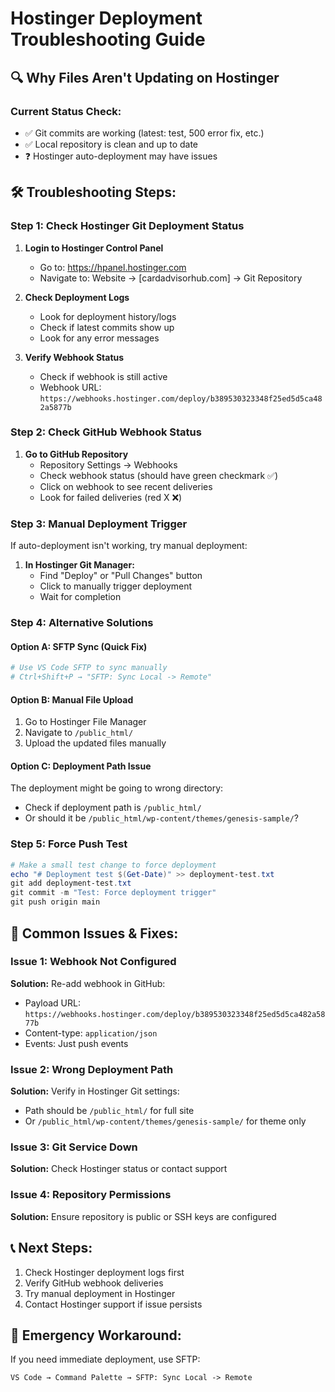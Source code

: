 # Hostinger Deployment Troubleshooting Guide

## 🔍 Why Files Aren't Updating on Hostinger

### Current Status Check:
- ✅ Git commits are working (latest: test, 500 error fix, etc.)
- ✅ Local repository is clean and up to date
- ❓ Hostinger auto-deployment may have issues

## 🛠️ Troubleshooting Steps:

### Step 1: Check Hostinger Git Deployment Status
1. **Login to Hostinger Control Panel**
   - Go to: https://hpanel.hostinger.com
   - Navigate to: Website → [cardadvisorhub.com] → Git Repository

2. **Check Deployment Logs**
   - Look for deployment history/logs
   - Check if latest commits show up
   - Look for any error messages

3. **Verify Webhook Status**
   - Check if webhook is still active
   - Webhook URL: `https://webhooks.hostinger.com/deploy/b389530323348f25ed5d5ca482a5877b`

### Step 2: Check GitHub Webhook Status
1. **Go to GitHub Repository**
   - Repository Settings → Webhooks
   - Check webhook status (should have green checkmark ✅)
   - Click on webhook to see recent deliveries
   - Look for failed deliveries (red X ❌)

### Step 3: Manual Deployment Trigger
If auto-deployment isn't working, try manual deployment:

1. **In Hostinger Git Manager:**
   - Find "Deploy" or "Pull Changes" button
   - Click to manually trigger deployment
   - Wait for completion

### Step 4: Alternative Solutions

#### Option A: SFTP Sync (Quick Fix)
```powershell
# Use VS Code SFTP to sync manually
# Ctrl+Shift+P → "SFTP: Sync Local -> Remote"
```

#### Option B: Manual File Upload
1. Go to Hostinger File Manager
2. Navigate to `/public_html/`
3. Upload the updated files manually

#### Option C: Deployment Path Issue
The deployment might be going to wrong directory:
- Check if deployment path is `/public_html/` 
- Or should it be `/public_html/wp-content/themes/genesis-sample/`?

### Step 5: Force Push Test
```powershell
# Make a small test change to force deployment
echo "# Deployment test $(Get-Date)" >> deployment-test.txt
git add deployment-test.txt
git commit -m "Test: Force deployment trigger"
git push origin main
```

## 🔧 Common Issues & Fixes:

### Issue 1: Webhook Not Configured
**Solution:** Re-add webhook in GitHub:
- Payload URL: `https://webhooks.hostinger.com/deploy/b389530323348f25ed5d5ca482a5877b`
- Content-type: `application/json`
- Events: Just push events

### Issue 2: Wrong Deployment Path
**Solution:** Verify in Hostinger Git settings:
- Path should be `/public_html/` for full site
- Or `/public_html/wp-content/themes/genesis-sample/` for theme only

### Issue 3: Git Service Down
**Solution:** Check Hostinger status or contact support

### Issue 4: Repository Permissions
**Solution:** Ensure repository is public or SSH keys are configured

## 📞 Next Steps:
1. Check Hostinger deployment logs first
2. Verify GitHub webhook deliveries  
3. Try manual deployment in Hostinger
4. Contact Hostinger support if issue persists

## 🚨 Emergency Workaround:
If you need immediate deployment, use SFTP:
```
VS Code → Command Palette → SFTP: Sync Local -> Remote
```
